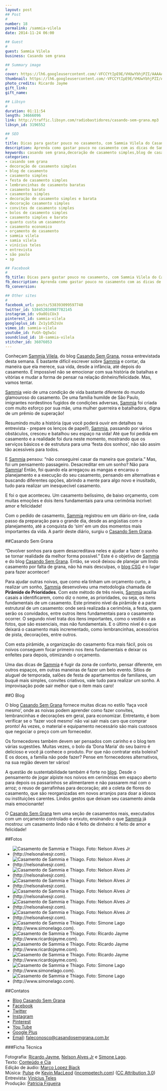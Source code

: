 ```yaml
---
layout: post
## Post
#
number: 18
permalink: /sammia-vilela 
date: 2014-11-24 06:00

## Guest
#
guest: Sammia Vilela
business: Casando sem grana

## Summary image
#
cover: https://lh6.googleusercontent.com/-VFCCYtIpE9E/VHUwYbhjPZI/AAAAAAAABQQ/9GqPVI_Otlg/s800/sammia-vilela-e-thiago.jpg
thumbnail: https://lh6.googleusercontent.com/-VFCCYtIpE9E/VHUwYbhjPZI/AAAAAAAABQQ/9GqPVI_Otlg/s800/sammia-vilela-e-thiago.jpg
photo_credits: Ricardo Jayme
gift_link: 
gift_name: 

## Libsyn
#
duration: 01:11:54
length: 34666096
link: http://traffic.libsyn.com/radiobastidores/casando-sem-grana.mp3
libsyn_id: 3196552

## SEO
#
title: Dicas para gastar pouco no casamento, com Sammia Vilela do Casando Sem Grana
description: Aprenda como gastar pouco no casamento com as dicas de Sammia Vilela do blog Casando Sem Grana.
keywords: casando sem grana,decoração de casamento simples,blog de casamento,casamento simples,festa de casamento simples,lembrancinhas de casamento baratas,casamento barato,casamentos simples,decoração de casamento simples e barata,decoração casamento simples,convites de casamento simples,bolos de casamento simples,casamento simples e barato,quanto custa um casamento,casamento economico,orçamento de casamento,sammia vilela,samia vilela,vinícius teles,entrevista,são paulo,sp
categories:
- casando sem grana
- decoração de casamento simples
- blog de casamento
- casamento simples
- festa de casamento simples
- lembrancinhas de casamento baratas
- casamento barato
- casamentos simples
- decoração de casamento simples e barata
- decoração casamento simples
- convites de casamento simples
- bolos de casamento simples
- casamento simples e barato
- quanto custa um casamento
- casamento economico
- orçamento de casamento
- sammia vilela
- samia vilela
- vinícius teles
- entrevista
- são paulo
- sp

## Facebook
#
fb_title: Dicas para gastar pouco no casamento, com Sammia Vilela do Casando Sem Grana
fb_description: Aprenda como gastar pouco no casamento com as dicas de Sammia Vilela do blog Casando Sem Grana.
fb_conversion: 

## Other sites
#
facebook_url: posts/538393099597740
twitter_id: 538452034987782145
instagram_id: v9a8OiCUx3
pinterest_id: sammia-vilela
googleplus_id: Zx1y1d52sUx
vimeo_id: sammia-vilela
youtube_id: FuGh-Qg5w1c
soundcloud_id: 18-sammia-vilela
stitcher_id: 36076053
---
```

Conheçam [Sammia Vilela][sv], do blog [Casando Sem Grana][csg], nossa entrevistada desta semana. É bastante difícil escrever sobre [Sammia][sv] e contar, da maneira que ela merece, sua vida, desde a infância, até depois do casamento. É impossível não se emocionar com sua história de batalhas e vitórias e mudar a forma de pensar na relação dinheiro/felicidade. Mas, vamos tentar.

[Sammia][sv] veio de uma condição de vida bastante diferente do mundo glamouroso do casamento. De uma família humilde de São Paulo, imigrantes nordestinos fugidos de condições adversas, [Sammia][sv] foi criada com muito esforço por sua mãe, uma mulher guerreira e batalhadora, digna de um prêmio de superação!

Resumindo muito a história (que você poderá ouvir em detalhes na entrevista - prepare os lenços de papel!), [Sammia][sv], passando por vários obstáculos, cresceu e batalhou seu espaço na vida! Até que foi pedida em casamento e a realidade foi dura neste momento, mostrando que os serviços básicos e de estrutura para uma ‘festa dos sonhos’, não são assim tão acessíveis para todos.

E [Sammia][sv] pensou: “não conseguirei casar da maneira que gostaria.” Mas, foi um pensamento passageiro. Desacreditar em um sonho? Não para [Sammia][sv]! Então, foi quando ela arregaçou as mangas e encarou o planejamento e a execução do seu casamento, pensando em alternativas e buscando diferentes opções, abrindo a mente para algo novo e inusitado, tudo para realizar um inesquecível casamento.

E foi o que aconteceu. Um casamento belíssimo, de baixo orçamento, com muitas emoções e dois itens fundamentais para uma cerimônia incrível: amor e felicidade! 

Com o pedido de casamento, [Sammia][sv] registrou em um diário on-line, cada passo da preparação para o grande dia, desde as angústias com o planejamento, até a conquista do ‘sim’ em um dos momentos mais importantes da vida. A partir deste diário, surgiu o [Casando Sem Grana][csg].

##Casando Sem Grana

“Devolver sonhos para quem desacreditava neles e ajudar a fazer o sonho se tornar realidade da melhor forma possível.” Este é o objetivo de [Sammia][sv] e do blog [Casando Sem Grana][csg]. Então, se você deixou de planejar um lindo casamento por falta de grana, não há mais desculpas, o [blog CSG][csg] é o lugar para fazer acontecer!

Para ajudar outras noivas, que como ela tinham um orçamento curto, a realizar um sonho, [Sammia][sv] desenvolveu uma metodologia chamada de **Pirâmide de Prioridades**. Com este método de três níveis, [Sammia][sv] auxilia casais a identificarem, como diz o nome, as prioridades, ou seja, os itens fundamentais de um casamento. Este primeiro nível da pirâmide é a parte estrutural de um casamento: onde será realizada a cerimônia, a festa, quem serão os convidados, entre outros itens fundamentais para o casamento ocorrer. O segundo nível trata dos itens importantes, como o vestido e as fotos, que são essenciais, mas não fundamentais. E o último nível é o que deixará o casamento mais incrementado, como lembrancinhas, acessórios de pista, decorações, entre outros.

Com esta pirâmide, a organização do casamento fica mais fácil, pois os noivos conseguem focar primeiro nos itens fundamentais e deixar os enfeites para depois, otimizando o orçamento.

Uma das dicas de [Sammia][sv] é fugir da zona de conforto, pensar diferente, em outros espaços, em outras maneiras de fazer um belo evento. Sítios de aluguel de temporada, salões de festa de apartamentos de familiares, um buquê mais simples, convites criativos, vale tudo para realizar um sonho. A improvisação pode sair melhor que o item mais caro!

##O Blog

O blog [Casando Sem Grana][csg] fornece muitas dicas no estilo ‘faça você mesmo’, onde as noivas podem aprender como fazer convites, lembrancinhas e decorações em geral, para economizar. Entretanto, é bom verificar se o ‘fazer você mesmo’ não vai sair mais caro que comprar pronto! Às vezes, o material e equipamento necessário são mais custosos que negociar o preço com um fornecedor.

Os fornecedores também devem ser pensados com carinho e o blog tem várias sugestões. Muitas vezes, o bolo da ‘Dona Maria’ do seu bairro é delicioso e você já conhece o produto. Por que não contratar esta boleira? E os doces, a família não pode fazer? Pense em fornecedores alternativos, na sua região devem ter vários!

A questão de sustentabilidade também é forte no [blog][csg]. Desde o pensamento de jogar alpiste nos noivos em cerimônias em espaço aberto para depois os passarinhos se alimentarem e não passarem mal com o arroz; o reuso de garrafinhas para decoração; até a coleta de flores do casamento, que são reorganizadas em novos arranjos para doar a idosos ou instituições carentes. Lindos gestos que deixam seu casamento ainda mais emocionante!

O [Casando Sem Grana][csg] tem uma seção de casamentos reais, executados com um orçamento controlado e enxuto, ensinando o que [Sammia][sv] já mostrou: um casamento lindo não é feito de dinheiro: é feito de amor e felicidade!

##Fotos

* ![][F01]
* ![][F02]
* ![][F03]
* ![][F04]
* ![][F05]
* ![][F06]
* ![][F07]
* ![][F08]
* ![][F09]
* ![][F10]
* ![][F11]
* ![][F12]
* ![][F13]

##Contatos

* [Blog Casando Sem Grana][csg]  
* [Facebook](https://www.facebook.com/CasandosemGrana)
* [Twitter](https://twitter.com/casandosemgrana)
* [Instagram](http://instagram.com/casandosemgrana)
* [Pinterest](http://www.pinterest.com/casandosemgrana/)
* [You Tube](https://www.youtube.com/user/casandosemgrana)  
* [Google Plus](https://plus.google.com/109096308093675362945)
* [Email][ecsg]: [faleconosco@casandosemgrana.com.br][ecsg]

###Ficha Técnica

Fotografia: [Ricardo Jayme](http://www.ricardojayme.com), [Nelson Alves Jr](http://nelsonalvesjr.com) e [Simone Lago](http://www.simonelago.com).  
Texto: [Conteúdo e Cia][cia]  
Edição de áudio: [Marco Lopez Bjack][m]  
Música: [Pulse][pm] de [Kevin MacLeod][pm] ([incompetech.com][pm]) ([CC Attribution 3.0][CCA])  
Entrevista: [Vinícius Teles][v]  
Produção: [Patricia Figueira][pf]

[m]: https://www.facebook.com/MarcoLopezOficial
[v]: http://www.viniciusteles.com.br
[cia]: http://conteudoecia.com.br
[pf]: http://www.patriciafigueira.com.br
[CCA]: http://creativecommons.org/licenses/by/3.0/
[pm]: http://incompetech.com/music/royalty-free/index.html?isrc=USUAN1100102


[sv]: http://www.casandosemgrana.com.br
[csg]: http://www.casandosemgrana.com.br
[ecsg]: mailto:faleconosco@casandosemgrana.com.br

[F01]: https://lh6.googleusercontent.com/-TCuZJLgY3wk/VHX572_1tDI/AAAAAAAABSI/hWdR6aMv-Mg/s640/cas_sammia_thiago_04022012_1663.jpg "Casamento de Sammia e Thiago. Foto: Nelson Alves Jr (http://nelsonalvesjr.com)."
[F02]: https://lh4.googleusercontent.com/-3umKiCMp1AE/VHX568MP-8I/AAAAAAAABSE/0qoLjngNLfk/s640/cas_sammia_thiago_04022012_1535.jpg "Casamento de Sammia e Thiago. Foto: Nelson Alves Jr (http://nelsonalvesjr.com)."
[F03]: https://lh6.googleusercontent.com/-oNXJv6z2WpI/VHX56IyMTNI/AAAAAAAABR4/pxA-hXn5m3A/s640/cas_sammia_thiago_04022012_1210.jpg "Casamento de Sammia e Thiago. Foto: Nelson Alves Jr (http://nelsonalvesjr.com)."
[F04]: https://lh6.googleusercontent.com/-caQgdlm-0Wg/VHX55doL6bI/AAAAAAAABRw/fW7kCi9DAmM/s640/cas_sammia_thiago_04022012_0717.jpg "Casamento de Sammia e Thiago. Foto: Nelson Alves Jr (http://nelsonalvesjr.com)."
[F05]: https://lh3.googleusercontent.com/-Is4BIgv3x64/VHX53_Ry0_I/AAAAAAAABRo/d6Z6qn3OsZ0/s640/cas_sammia_thiago_04022012_0653.jpg "Casamento de Sammia e Thiago. Foto: Nelson Alves Jr (http://nelsonalvesjr.com)."
[F06]: https://lh6.googleusercontent.com/-FO7vBVvxFss/VHX526JlnNI/AAAAAAAABRg/PaOSSveZMj0/s640/cas_sammia_thiago_04022012_0629.jpg "Casamento de Sammia e Thiago. Foto: Nelson Alves Jr (http://nelsonalvesjr.com)."
[F07]: https://lh4.googleusercontent.com/-VyJTr59pluQ/VHX52P4uG8I/AAAAAAAABRc/ogCwarxMgvU/s640/cas_sammia_thiago_04022012_0556.jpg "Casamento de Sammia e Thiago. Foto: Nelson Alves Jr (http://nelsonalvesjr.com)."
[F08]: https://lh6.googleusercontent.com/-_un1Y3ZfmeM/VHX5y4L9leI/AAAAAAAABQ8/yUaLqS78ZWE/s640/266189_2328745195033_1184761516_o.jpg "Casamento de Sammia e Thiago. Foto: Simone Lago (http://www.simonelago.com)."
[F09]: https://lh3.googleusercontent.com/-_zQ9XFg9S-4/VHX5yAhtsaI/AAAAAAAABQ4/7NK4hVYrpVo/s640/14772499275_8425d934b4_b.jpg "Casamento de Sammia e Thiago. Foto: Ricardo Jayme (http://www.ricardojayme.com)."
[F10]: https://lh6.googleusercontent.com/-gnz7UTJ6vYU/VHX5yRdDjxI/AAAAAAAABRA/N_Pw2qoRBUg/s640/14769419101_eba3ac0128_b.jpg "Casamento de Sammia e Thiago. Foto: Ricardo Jayme (http://www.ricardojayme.com)."
[F11]: https://lh4.googleusercontent.com/-6U0cC0W3wOU/VHX5v_t7qgI/AAAAAAAABQo/KCGQ4FEKeTo/s640/14749480256_93252a3da6_b.jpg "Casamento de Sammia e Thiago. Foto: Ricardo Jayme (http://www.ricardojayme.com)."
[F12]: https://lh5.googleusercontent.com/-X2DyNMdLlUc/VHX5z1A4ajI/AAAAAAAABRI/W79SZa8Lx-8/s640/329407_2328748075105_1110884514_o.jpg "Casamento de Sammia e Thiago. Foto: Simone Lago (http://www.simonelago.com)."
[F13]: https://lh4.googleusercontent.com/-QLCa057TUCM/VHX51p1EnfI/AAAAAAAABRQ/KFV0sSCUJfs/s640/616177_2328744275010_1553095347_o.jpg "Casamento de Sammia e Thiago. Foto: Simone Lago (http://www.simonelago.com)."

